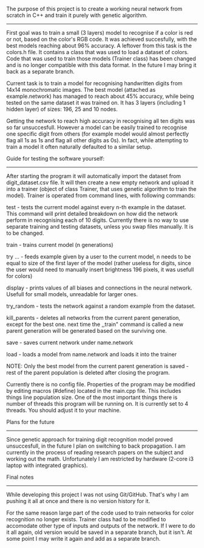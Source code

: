 The purpose of this project is to create a working neural network from scratch in C++ and train it purely with genetic algorithm.
______________________________________________________________________________________________________________________________________________________________________________________

First goal was to train a small (3 layers) model to recognise if a color is red or not, based on the color's RGB code.
It was achieved succesfully, with the best models reaching about 96% accuracy. A leftover from this task is the colors.h file.
It contains a class that was used to load a dataset of colors. Code that was used to train those models (Trainer class) has been changed and is no longer compatible with this data format.
In the future I may bring it back as a separate branch.

Current task is to train a model for recognising handwritten digits from 14x14 monochromatic images.
The best model (attached as example.network) has managed to reach about 45% accuracy, while being tested on the same dataset it was trained on.
It has 3 layers (including 1 hidden layer) of sizes: 196, 25 and 10 nodes.

Getting the network to reach high accuracy in recognising all ten digits was so far unsuccesfull. 
However a model can be easily trained to recognise one specific digit from others (for example model would almost perfectly flag all 1s as 1s and flag all other digits as 0s).
In fact, while attempting to train a model it often naturally defaulted to a similar setup. 



Guide for testing the software yourself:
______________________________________________________________________________________________________________________________________________________________________________________

After starting the program it will automatically import the dataset from digit_dataset.csv file.
It will then create a new empty network and upload it into a trainer (object of class Trainer, that uses genetic algorithm to train the model).
Trainer is operated from command lines, with following commands:


test <n> - tests the current model against every n-th example in the dataset. This command will print detailed breakdown on how did the network perform in recognising each of 10 digits.
Currently there is no way to use separate training and testing datasets, unless you swap files manually. It is to be changed.

train <n> - trains current model (n generations)

try <n> <i1><i2>...<in> - feeds example given by a user to the current model, n needs to be equal to size of the first layer of the model 
(rather useless for digits, since the user would need to manually insert brightness 196 pixels, it was usefull for colors)

display - prints values of all biases and connections in the neural network. Usefull for small models, unreadable for larger ones.

try_random - tests the network against a random example from the dataset. 

kill_parents - deletes all networks from the current parent generation, except for the best one. next time the ,,train" command is called a new parent generation will be generated based on the surviving one.

save <name> - saves current network under name.network 

load <name> - loads a model from name.network and loads it into the trainer

NOTE: Only the best model from the current parent generation is saved - rest of the parent population is deleted after closing the program.


Currently there is no config file. Properties of the program may be modified by editing macros (#define) located in the main.cpp file. This includes things line population size.
One of the most important things there is number of threads this program will be running on. It is currently set to 4 threads. You should adjust it to your machine.



Plans for the future
______________________________________________________________________________________________________________________________________________________________________________________

Since genetic approach for training digit recognition model proved unsuccesfull, in the future I plan on switching to back propagation. I am currently in the process of reading research papers on the subject and working out the math.
Unfortunately I am restricted by hardware (2-core i3 laptop with integrated graphics).



Final notes
______________________________________________________________________________________________________________________________________________________________________________________

While developing this project I was not using Git/GitHub. That's why I am pushing it all at once and there is no version history for it. 

For the same reason large part of the code used to train networks for color recognition no longer exists. Trainer class had to be modified to accomodate other type of inputs and outputs of the network.
If I were to do it all again, old version would be saved in a separate branch, but it isn't.
At some point I may write it again and add as a separate branch.
